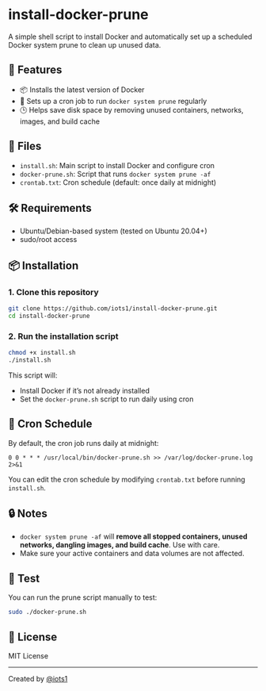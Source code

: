 # install-docker-prune

A simple shell script to install Docker and automatically set up a scheduled Docker system prune to clean up unused data.

## 🚀 Features

- 📦 Installs the latest version of Docker
- 🧹 Sets up a cron job to run `docker system prune` regularly
- 🕒 Helps save disk space by removing unused containers, networks, images, and build cache

## 📂 Files

- `install.sh`: Main script to install Docker and configure cron
- `docker-prune.sh`: Script that runs `docker system prune -af`
- `crontab.txt`: Cron schedule (default: once daily at midnight)

## 🛠️ Requirements

- Ubuntu/Debian-based system (tested on Ubuntu 20.04+)
- sudo/root access

## 📦 Installation

### 1. Clone this repository

```bash
git clone https://github.com/iots1/install-docker-prune.git
cd install-docker-prune
```

### 2. Run the installation script

```bash
chmod +x install.sh
./install.sh
```

This script will:
- Install Docker if it’s not already installed
- Set the `docker-prune.sh` script to run daily using cron

## 📅 Cron Schedule

By default, the cron job runs daily at midnight:
```
0 0 * * * /usr/local/bin/docker-prune.sh >> /var/log/docker-prune.log 2>&1
```

You can edit the cron schedule by modifying `crontab.txt` before running `install.sh`.

## 🔒 Notes

- `docker system prune -af` will **remove all stopped containers, unused networks, dangling images, and build cache**. Use with care.
- Make sure your active containers and data volumes are not affected.

## 🧪 Test

You can run the prune script manually to test:

```bash
sudo ./docker-prune.sh
```

## 📝 License

MIT License

---

Created by [@iots1](https://github.com/iots1)
